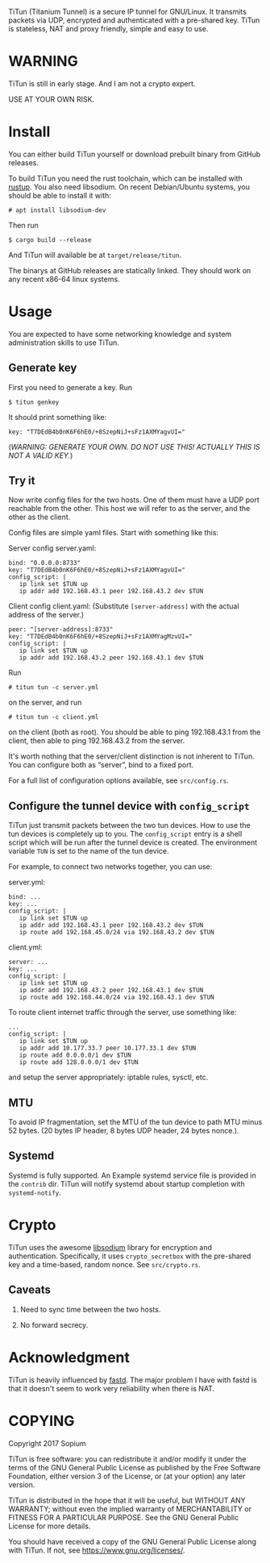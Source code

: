 TiTun (Titanium Tunnel) is a secure IP tunnel for GNU/Linux. It transmits packets via UDP, encrypted and authenticated with a pre-shared key. TiTun is stateless, NAT and proxy friendly, simple and easy to use.

# WARNING

TiTun is still in early stage. And I am not a crypto expert.

USE AT YOUR OWN RISK.

# Install

You can either build TiTun yourself or download prebuilt binary from GitHub releases.

To build TiTun you need the rust toolchain, which can be installed with [rustup](https://github.com/rust-lang-nursery/rustup.rs). You also need libsodium. On recent Debian/Ubuntu systems, you should be able to install it with:

```
# apt install libsodium-dev
```

Then run

```
$ cargo build --release
```

And TiTun will available be at `target/release/titun`.

The binarys at GitHub releases are statically linked. They should work on any recent x86-64 linux systems.

# Usage

You are expected to have some networking knowledge and system administration skills to use TiTun.

## Generate key

First you need to generate a key. Run
```
$ titun genkey
```

It should print something like:
```
key: "T7DEdB4b0nK6F6hE0/+8SzepNiJ+sFz1AXMYagvUI="
```

(*WARNING: GENERATE YOUR OWN. DO NOT USE THIS! ACTUALLY THIS IS NOT A VALID KEY.*)

## Try it

Now write config files for the two hosts. One of them must have a UDP port reachable from the other. This host we will refer to as the server, and the other as the client.

Config files are simple yaml files. Start with something like this:

Server config server.yaml:
```
bind: "0.0.0.0:8733"
key: "T7DEdB4b0nK6F6hE0/+8SzepNiJ+sFz1AXMYagvUI="
config_script: |
   ip link set $TUN up
   ip addr add 192.168.43.1 peer 192.168.43.2 dev $TUN
```

Client config client.yaml: (Substitute `[server-address]` with the actual address of the server.)
```
peer: "[server-address]:8733"
key: "T7DEdB4b0nK6F6hE0/+8SzepNiJ+sFz1AXMYagMzvUI="
config_script: |
   ip link set $TUN up
   ip addr add 192.168.43.2 peer 192.168.43.1 dev $TUN
```

Run
```
# titun tun -c server.yml
```
on the server, and run
```
# titun tun -c client.yml
```

on the client (both as root). You should be able to ping 192.168.43.1 from the client, then able to ping 192.168.43.2 from the server.

It's worth nothing that the server/client distinction is not inherent to TiTun. You can configure both as “server”, bind to a fixed port.

For a full list of configuration options available, see `src/config.rs`.

## Configure the tunnel device with `config_script`

TiTun just transmit packets between the two tun devices. How to use the tun devices is completely up to you. The `config_script` entry is a shell script which will be run after the tunnel device is created. The environment variable `TUN` is set to the name of the tun device.

For example, to connect two networks together, you can use:

server.yml:
```
bind: ...
key: ...
config_script: |
   ip link set $TUN up
   ip addr add 192.168.43.1 peer 192.168.43.2 dev $TUN
   ip route add 192.168.45.0/24 via 192.168.43.2 dev $TUN
```

client.yml:
```
server: ...
key: ...
config_script: |
   ip link set $TUN up
   ip addr add 192.168.43.2 peer 192.168.43.1 dev $TUN
   ip route add 192.168.44.0/24 via 192.168.43.1 dev $TUN
```

To route client internet traffic through the server, use something like:

```
...
config_script: |
   ip link set $TUN up
   ip addr add 10.177.33.7 peer 10.177.33.1 dev $TUN
   ip route add 0.0.0.0/1 dev $TUN
   ip route add 128.0.0.0/1 dev $TUN
```

and setup the server appropriately: iptable rules, sysctl, etc.

## MTU

To avoid IP fragmentation, set the MTU of the tun device to path MTU minus 52 bytes. (20 bytes IP header, 8 bytes UDP header, 24 bytes nonce.).

## Systemd

Systemd is fully supported. An Example systemd service file is provided in the `contrib` dir. TiTun will notify systemd about startup completion with `systemd-notify`.

# Crypto

TiTun uses the awesome [libsodium](https://github.com/jedisct1/libsodium) library for encryption and authentication. Specifically, it uses `crypto_secretbox` with the pre-shared key and a time-based, random nonce. See `src/crypto.rs`.

## Caveats

1. Need to sync time between the two hosts.

2. No forward secrecy.

# Acknowledgment

TiTun is heavily influenced by [fastd](https://projects.universe-factory.net/projects/fastd/wiki). The major problem I have with fastd is that it doesn't seem to work very reliability when there is NAT.

# COPYING

Copyright 2017 Sopium

TiTun is free software: you can redistribute it and/or modify
it under the terms of the GNU General Public License as published by
the Free Software Foundation, either version 3 of the License, or
(at your option) any later version.

TiTun is distributed in the hope that it will be useful,
but WITHOUT ANY WARRANTY; without even the implied warranty of
MERCHANTABILITY or FITNESS FOR A PARTICULAR PURPOSE.  See the
GNU General Public License for more details.

You should have received a copy of the GNU General Public License
along with TiTun.  If not, see <https://www.gnu.org/licenses/>.
